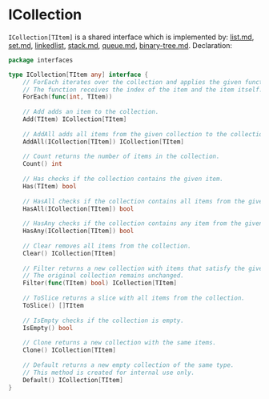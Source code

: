 # ICollection

`ICollection[TItem]` is a shared interface which is implemented by: [list.md](list.md "mention"), [set.md](set.md "mention"), [linkedlist](linkedlist/ "mention"), [stack.md](stack.md "mention"), [queue.md](queue.md "mention"), [binary-tree.md](binary-tree.md "mention"). Declaration:

```go
package interfaces

type ICollection[TItem any] interface {
	// ForEach iterates over the collection and applies the given function to each item.
	// The function receives the index of the item and the item itself.
	ForEach(func(int, TItem))
	
	// Add adds an item to the collection.
	Add(TItem) ICollection[TItem]
	
	// AddAll adds all items from the given collection to the collection.
	AddAll(ICollection[TItem]) ICollection[TItem]
	
	// Count returns the number of items in the collection.
	Count() int
	
	// Has checks if the collection contains the given item.
	Has(TItem) bool
	
	// HasAll checks if the collection contains all items from the given collection.
	HasAll(ICollection[TItem]) bool
	
	// HasAny checks if the collection contains any item from the given collection.
	HasAny(ICollection[TItem]) bool
	
	// Clear removes all items from the collection.
	Clear() ICollection[TItem]
	
	// Filter returns a new collection with items that satisfy the given function.
	// The original collection remains unchanged.
	Filter(func(TItem) bool) ICollection[TItem]
	
	// ToSlice returns a slice with all items from the collection.
	ToSlice() []TItem
	
	// IsEmpty checks if the collection is empty.
	IsEmpty() bool
	
	// Clone returns a new collection with the same items.
	Clone() ICollection[TItem]
	
	// Default returns a new empty collection of the same type.
	// This method is created for internal use only.
	Default() ICollection[TItem]
}
```
